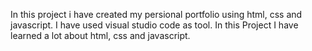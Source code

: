 
In this project i have  created my persional portfolio using html, css and javascript.
I have used visual studio code as tool. 
In this Project I have learned a lot about html, css and javascript.
